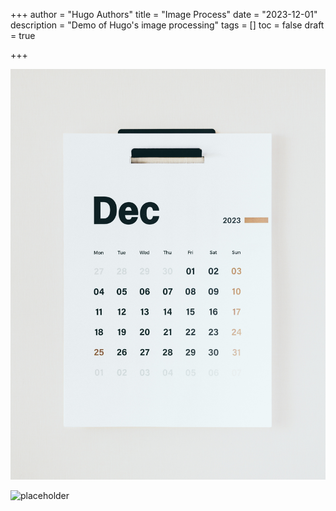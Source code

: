 +++
author = "Hugo Authors"
title = "Image Process"
date = "2023-12-01"
description = "Demo of Hugo's image processing"
tags = []
toc = false
draft = true

+++

![Photo by Behnam Norouzi on Unsplash](./images/behnam-norouzi-_1ok63FFlM4-unsplash.jpg "Photo by Behnam Norouzi on Unsplash")

![placeholder](https://placeholder.co/1024x768/png "Test for external image")
